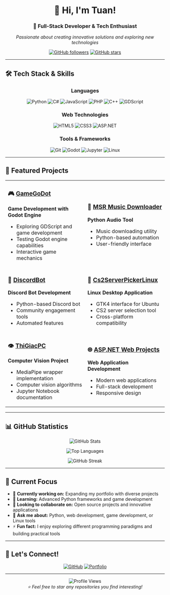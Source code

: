 <div align="center">
  <h1>👋 Hi, I'm Tuan!</h1>
  <h3>🚀 Full-Stack Developer & Tech Enthusiast</h3>
  
  <p>
    <em>Passionate about creating innovative solutions and exploring new technologies</em>
  </p>
  
  [![GitHub followers](https://img.shields.io/github/followers/qwertytuan?style=social)](https://github.com/qwertytuan)
  [![GitHub stars](https://img.shields.io/github/stars/qwertytuan?style=social)](https://github.com/qwertytuan)
</div>

---

## 🛠️ Tech Stack & Skills

<div align="center">
  
### Languages
![Python](https://img.shields.io/badge/Python-3776AB?style=for-the-badge&logo=python&logoColor=white)
![C#](https://img.shields.io/badge/C%23-239120?style=for-the-badge&logo=c-sharp&logoColor=white)
![JavaScript](https://img.shields.io/badge/JavaScript-F7DF1E?style=for-the-badge&logo=javascript&logoColor=black)
![PHP](https://img.shields.io/badge/PHP-777BB4?style=for-the-badge&logo=php&logoColor=white)
![C++](https://img.shields.io/badge/C++-00599C?style=for-the-badge&logo=c%2B%2B&logoColor=white)
![GDScript](https://img.shields.io/badge/GDScript-355570?style=for-the-badge&logo=godot-engine&logoColor=white)

### Web Technologies
![HTML5](https://img.shields.io/badge/HTML5-E34F26?style=for-the-badge&logo=html5&logoColor=white)
![CSS3](https://img.shields.io/badge/CSS3-1572B6?style=for-the-badge&logo=css3&logoColor=white)
![ASP.NET](https://img.shields.io/badge/ASP.NET-512BD4?style=for-the-badge&logo=dotnet&logoColor=white)

### Tools & Frameworks
![Git](https://img.shields.io/badge/Git-F05032?style=for-the-badge&logo=git&logoColor=white)
![Godot](https://img.shields.io/badge/Godot-478CBF?style=for-the-badge&logo=godot-engine&logoColor=white)
![Jupyter](https://img.shields.io/badge/Jupyter-F37626?style=for-the-badge&logo=jupyter&logoColor=white)
![Linux](https://img.shields.io/badge/Linux-FCC624?style=for-the-badge&logo=linux&logoColor=black)

</div>

---

## 🌟 Featured Projects

<div align="center">
  
<table>
<tr>
<td width="50%">

### 🎮 [GameGoDot](https://github.com/qwertytuan/GameGoDot)
**Game Development with Godot Engine**
- Exploring GDScript and game development
- Testing Godot engine capabilities
- Interactive game mechanics

</td>
<td width="50%">

### 🎵 [MSR Music Downloader](https://github.com/qwertytuan/MSR_music_downloader)
**Python Audio Tool**
- Music downloading utility
- Python-based automation
- User-friendly interface

</td>
</tr>
<tr>
<td width="50%">

### 🤖 [DiscordBot](https://github.com/qwertytuan/DiscordBot)
**Discord Bot Development**
- Python-based Discord bot
- Community engagement tools
- Automated features

</td>
<td width="50%">

### 🎯 [Cs2ServerPickerLinux](https://github.com/qwertytuan/Cs2SeverPickerLinux)
**Linux Desktop Application**
- GTK4 interface for Ubuntu
- CS2 server selection tool
- Cross-platform compatibility

</td>
</tr>
<tr>
<td width="50%">

### 👁️ [ThiGiacPC](https://github.com/qwertytuan/ThiGiacPC)
**Computer Vision Project**
- MediaPipe wrapper implementation
- Computer vision algorithms
- Jupyter Notebook documentation

</td>
<td width="50%">

### 🌐 [ASP.NET Web Projects](https://github.com/qwertytuan/ASP_NET)
**Web Application Development**
- Modern web applications
- Full-stack development
- Responsive design

</td>
</tr>
</table>

</div>

---

## 📊 GitHub Statistics

<div align="center">
  
![GitHub Stats](https://github-readme-stats.vercel.app/api?username=qwertytuan&show_icons=true&theme=radical&hide_border=true&bg_color=0D1117)

![Top Languages](https://github-readme-stats.vercel.app/api/top-langs/?username=qwertytuan&layout=compact&theme=radical&hide_border=true&bg_color=0D1117)

![GitHub Streak](https://github-readme-streak-stats.herokuapp.com/?user=qwertytuan&theme=radical&hide_border=true&background=0D1117)

</div>

---

## 🎯 Current Focus

- 🔭 **Currently working on:** Expanding my portfolio with diverse projects
- 🌱 **Learning:** Advanced Python frameworks and game development
- 👯 **Looking to collaborate on:** Open source projects and innovative applications
- 💬 **Ask me about:** Python, web development, game development, or Linux tools
- ⚡ **Fun fact:** I enjoy exploring different programming paradigms and building practical tools

---

## 🤝 Let's Connect!

<div align="center">
  
[![GitHub](https://img.shields.io/badge/GitHub-100000?style=for-the-badge&logo=github&logoColor=white)](https://github.com/qwertytuan)
[![Portfolio](https://img.shields.io/badge/Portfolio-FF5722?style=for-the-badge&logo=google-chrome&logoColor=white)](https://github.com/qwertytuan)

---

<img src="https://komarev.com/ghpvc/?username=qwertytuan&style=for-the-badge&color=brightgreen" alt="Profile Views" />

</div>

<div align="center">
  <em>⭐ Feel free to star any repositories you find interesting!</em>
</div>